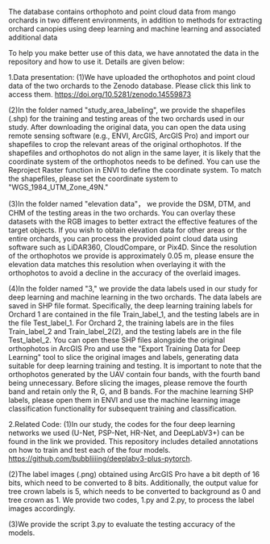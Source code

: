 The database contains orthophoto and point cloud data from mango orchards in two different environments, in addition to methods for extracting orchard canopies using deep learning and machine learning and associated additional data

To help you make better use of this data, we have annotated the data in the repository and how to use it. Details are given below:

1.Data presentation:
(1)We have uploaded the orthophotos and point cloud data of the two orchards to the Zenodo database. Please click this link to access them. https://doi.org/10.5281/zenodo.14559873

(2)In the folder named "study_area_labeling", we provide the shapefiles (.shp) for the training and testing areas of the two orchards used in our study. After downloading the original data, you can open the data using remote sensing software (e.g., ENVI, ArcGIS, ArcGIS Pro) and import our shapefiles to crop the relevant areas of the original orthophotos. If the shapefiles and orthophotos do not align in the same layer, it is likely that the coordinate system of the orthophotos needs to be defined. You can use the Reproject Raster function in ENVI to define the coordinate system. To match the shapefiles, please set the coordinate system to "WGS_1984_UTM_Zone_49N."

(3)In the folder named "elevation data"， we provide the DSM, DTM, and CHM of the testing areas in the two orchards. You can overlay these datasets with the RGB images to better extract the effective features of the target objects. If you wish to obtain elevation data for other areas or the entire orchards, you can process the provided point cloud data using software such as LiDAR360, CloudCompare, or Pix4D. Since the resolution of the orthophotos we provide is approximately 0.05 m, please ensure the elevation data matches this resolution when overlaying it with the orthophotos to avoid a decline in the accuracy of the overlaid images.

(4)In the folder named "3," we provide the data labels used in our study for deep learning and machine learning in the two orchards. The data labels are saved in SHP file format. Specifically, the deep learning training labels for Orchard 1 are contained in the file Train_label_1, and the testing labels are in the file Test_label_1. For Orchard 2, the training labels are in the files Train_label_2 and Train_label_2(2), and the testing labels are in the file Test_label_2. You can open these SHP files alongside the original orthophotos in ArcGIS Pro and use the "Export Training Data for Deep Learning" tool to slice the original images and labels, generating data suitable for deep learning training and testing. It is important to note that the orthophotos generated by the UAV contain four bands, with the fourth band being unnecessary. Before slicing the images, please remove the fourth band and retain only the R, G, and B bands. For the machine learning SHP labels, please open them in ENVI and use the machine learning image classification functionality for subsequent training and classification.

2.Related Code:
(1)In our study, the codes for the four deep learning networks we used (U-Net, PSP-Net, HR-Net, and DeepLabV3+) can be found in the link we provided. This repository includes detailed annotations on how to train and test each of the four models. https://github.com/bubbliiiing/deeplabv3-plus-pytorch.

(2)The label images (.png) obtained using ArcGIS Pro have a bit depth of 16 bits, which need to be converted to 8 bits. Additionally, the output value for tree crown labels is 5, which needs to be converted to background as 0 and tree crown as 1. We provide two codes, 1.py and 2.py, to process the label images accordingly.

(3)We provide the script 3.py to evaluate the testing accuracy of the models.
